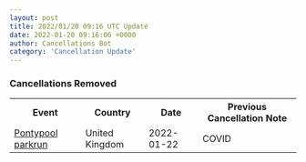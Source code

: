 ```yaml
---
layout: post
title: 2022/01/20 09:16 UTC Update
date: 2022-01-20 09:16:06 +0000
author: Cancellations Bot
category: 'Cancellation Update'
---
```


<h3>Cancellations Removed</h3>
<div class='hscrollable'>
<table style='width: 100%'>
    <tr>
        <th>Event</th>
        <th>Country</th>
        <th>Date</th>
        <th>Previous Cancellation Note</th>
    </tr>
    <tr>
        <td><a href="https://www.parkrun.org.uk/pontypool">Pontypool parkrun</a></td>
        <td>United Kingdom</td>
        <td>2022-01-22</td>
        <td>COVID</td>
    </tr>
</table>
</div>
